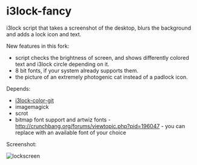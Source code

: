 i3lock-fancy
============

i3lock script that takes a screenshot of the desktop, blurs the background and adds a lock icon and text.

New features in this fork:
 - script checks the brightness of screen, and shows differently colored text and i3lock circle depending on it.
 - 8 bit fonts, if your system already supports them.
 - the picture of an extremely photogenic cat instead of a padlock icon.

Depends:
* [i3lock-color-git](https://github.com/eBrnd/i3lock-color)
* imagemagick
* scrot
* bitmap font support and artwiz fonts - http://crunchbang.org/forums/viewtopic.php?pid=196047 - you can replace with an available font of your choice

Screenshot:

![lockscreen](https://raw.githubusercontent.com/korikori/i3lock-fancy/master/screenshot.png)
